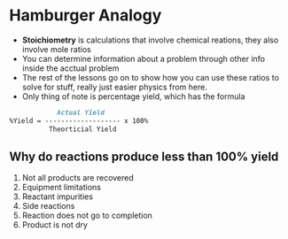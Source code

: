 # Hamburger Analogy

- **Stoichiometry** is calculations that involve chemical reations, they also involve mole ratios
- You can determine information about a problem through other info inside the acctual problem
- The rest of the lessons go on to show how you can use these ratios to solve for stuff, really just easier physics from here.
- Only thing of note is percentage yield, which has the formula

```md
		    Actual Yield
%Yield = ------------------- x 100%
		  Theorticial Yield
```

## Why do reactions produce less than 100% yield

1. Not all products are recovered
2. Equipment limitations
3. Reactant impurities
4. Side reactions
5. Reaction does not go to completion
6. Product is not dry
